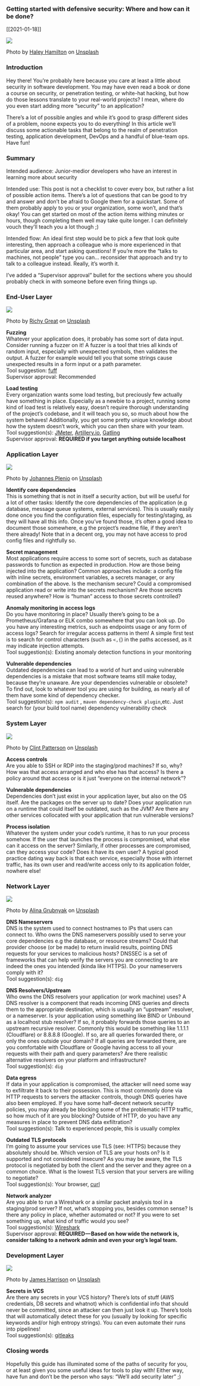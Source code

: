 ### Getting started with defensive security: Where and how can it be done?

[[2021-01-18]]

![](https://cdn-images-1.medium.com/max/800/0*nfF-HHwOaDlpW8QU)

Photo by [Haley Hamilton](https://unsplash.com/@haleywayphotography?utm_source=medium&utm_medium=referral) on [Unsplash](https://unsplash.com?utm_source=medium&utm_medium=referral)

### Introduction

Hey there! You’re probably here because you care at least a little about security in software development. You may have even read a book or done a course on security, or penetration testing, or white-hat hacking, but how do those lessons translate to your real-world projects? I mean, where do you even start adding more “security” to an application?

There’s a lot of possible angles and while it’s good to grasp different sides of a problem, noone expects you to do everything! In this article we’ll discuss some actionable tasks that belong to the realm of penetration testing, application development, DevOps and a handful of blue-team ops. Have fun!

### Summary

Intended audience: Junior-medior developers who have an interest in learning more about security

Intended use: This post is not a checklist to cover every box, but rather a list of possible action items. There’s a lot of questions that can be good to try and answer and don’t be afraid to Google them for a quickstart. Some of them probably apply to you or your organization, some won’t, and that’s okay! You can get started on most of the action items withing minutes or hours, though completing them well may take quite longer. I can definitely vouch they’ll teach you a lot though ;)

Intended flow: An ideal first step would be to pick a few that look quite interesting, then approach a colleague who is more experienced in that particular area, and start asking questions! If you’re more the “talks to machines, not people” type you can… reconsider that approach and try to talk to a colleague instead. Really, it’s worth it.

I’ve added a “Supervisor approval” bullet for the sections where you should probably check in with someone before even firing things up.

### End-User Layer

![](https://cdn-images-1.medium.com/max/800/0*4SnMKM-FbEQw1Ll3)

Photo by [Richy Great](https://unsplash.com/@richygreat?utm_source=medium&utm_medium=referral) on [Unsplash](https://unsplash.com?utm_source=medium&utm_medium=referral)

**Fuzzing**  
Whatever your application does, it probably has some sort of data input. Consider running a fuzzer on it! A fuzzer is a tool that tries all kinds of random input, especially with unexpected symbols, then validates the output. A fuzzer for example would tell you that some strings cause unexpected results in a form input or a path parameter.  
Tool suggestion: [fuff](https://github.com/ffuf/ffuf)  
Supervisor approval: Recommended

**Load testing**  
Every organization wants some load testing, but preciously few actually have something in place. Especially as a newbie to a project, running some kind of load test is relatively easy, doesn’t require thorough understanding of the project’s codebase, and it will teach you so, so much about how the system behaves! Additionally, you get some pretty unique knowledge about how the system doesn’t work, which you can then share with your team.  
Tool suggestion(s): [JMeter](https://github.com/apache/jmeter), [Artillery.io](https://artillery.io/), [Gatling](https://gatling.io/)  
Supervisor approval: **REQUIRED if you target anything outside localhost**

### Application Layer

![](https://cdn-images-1.medium.com/max/800/0*O4smfR_0aIq5UTY8)

Photo by [Johannes Plenio](https://unsplash.com/@jplenio?utm_source=medium&utm_medium=referral) on [Unsplash](https://unsplash.com?utm_source=medium&utm_medium=referral)

**Identify core dependencies**  
This is something that is not in itself a security action, but will be useful for a lot of other tasks: Identify the core dependencies of the application (e.g database, message queue systems, external services). This is usually easily done once you find the configuration files, especially for testing/staging, as they will have all this info. Once you’ve found those, it’s often a good idea to document those somewhere, e.g the project’s readme file, if they aren’t there already! Note that in a decent org, you may not have access to prod config files and rightfully so.

**Secret management**  
Most applications require access to some sort of secrets, such as database passwords to function as expected in production. How are those being injected into the application? Common approaches include: a config file with inline secrets, environment variables, a secrets manager, or any combination of the above. Is the mechanism secure? Could a compromised application read or write into the secrets mechanism? Are those secrets reused anywhere? How is “human” access to those secrets controlled?

**Anomaly monitoring in access logs**  
Do you have monitoring in place? Usually there’s going to be a Prometheus/Grafana or ELK combo somewhere that you can look up. Do you have any interesting metrics, such as endpoints usage or any form of access logs? Search for irregular access patterns in them! A simple first test is to search for control characters (such as `<,{`) in the paths accessed, as it may indicate injection attempts.  
Tool suggestion(s): Existing anomaly detection functions in your monitoring

**Vulnerable dependencies**  
Outdated dependencies can lead to a world of hurt and using vulnerable dependencies is a mistake that most software teams still make today, because they’re unaware. Are your dependencies vulnerable or obsolete? To find out, look to whatever tool you are using for building, as nearly all of them have some kind of dependency checker.  
Tool suggestion(s): `npm audit` , `maven dependency-check plugin`,etc. Just search for (your build tool name) dependency vulnerability check

### System Layer

![](https://cdn-images-1.medium.com/max/800/0*G9Rq3L2Bcvco_ELN)

Photo by [Clint Patterson](https://unsplash.com/@cbpsc1?utm_source=medium&utm_medium=referral) on [Unsplash](https://unsplash.com?utm_source=medium&utm_medium=referral)

**Access controls**  
Are you able to SSH or RDP into the staging/prod machines? If so, why? How was that access arranged and who else has that access? Is there a policy around that access or is it just “everyone on the internal network”?

**Vulnerable dependencies**  
Dependencies don’t just exist in your application layer, but also on the OS itself. Are the packages on the server up to date? Does your application run on a runtime that could itself be outdated, such as the JVM? Are there any other services collocated with your application that run vulnerable versions?

**Process isolation**  
Whatever the system under your code’s runtime, it has to run your process somehow. If the user that launches the process is compromised, what else can it access on the server? Similarly, if other processes are compromised, can they access your code? Does it have its own user? A typical good practice dating way back is that each service, especially those with internet traffic, has its own user and read/write access only to its application folder, nowhere else!

### Network Layer

![](https://cdn-images-1.medium.com/max/800/0*bXfjYN5JztaZomIP)

Photo by [Alina Grubnyak](https://unsplash.com/@alinnnaaaa?utm_source=medium&utm_medium=referral) on [Unsplash](https://unsplash.com?utm_source=medium&utm_medium=referral)

**DNS Nameservers**  
DNS is the system used to connect hostnames to IPs that users can connect to. Who owns the DNS nameservers possibly used to serve your core dependencies e.g the database, or resource streams? Could that provider choose (or be made) to return invalid results, pointing DNS requests for your services to malicious hosts? DNSSEC is a set of frameworks that can help verify the servers you are connecting to are indeed the ones you intended (kinda like HTTPS). Do your nameservers comply with it?   
Tool suggestion(s): `dig`

**DNS Resolvers/Upstream**  
Who owns the DNS resolvers your application (or work machine) uses? A DNS resolver is a component that reads incoming DNS queries and directs them to the appropriate destination, which is usually an “upstream” resolver, or a nameserver. Is your application using something like BIND or Unbound as a localhost stub resolver? If so, it probably forwards those queries to an upstream recursive resolver. Commonly this would be something like 1.1.1.1 (Cloudflare) or 8.8.8.8 (Google). If so, are all queries forwarded there, or only the ones outside your domain? If all queries are forwarded there, are you comfortable with Cloudflare or Google having access to all your requests with their path and query parameters? Are there realistic alternative resolvers on your platform and infrastructure?  
Tool suggestion(s): `dig`

**Data egress**  
If data in your application is compromised, the attacker will need some way to exfiltrate it back to their possession. This is most commonly done via HTTP requests to servers the attacker controls, though DNS queries have also been employed. If you have some half-decent network security policies, you may already be blocking some of the problematic HTTP traffic, so how much of it are you blocking? Outside of HTTP, do you have any measures in place to prevent DNS data exfiltration?  
Tool suggestion(s): Talk to experienced people, this is usually complex

**Outdated TLS protocols**  
I’m going to assume your services use TLS (see: HTTPS) because they absolutely should be. Which version of TLS are your hosts on? Is it supported and not considered insecure? As you may be aware, the TLS protocol is negotiated by both the client and the server and they agree on a common choice. What is the lowest TLS version that your servers are willing to negotiate?  
Tool suggestion(s): Your browser, [curl](https://github.com/curl/curl)

**Network analyzer**  
Are you able to run a Wireshark or a similar packet analysis tool in a staging/prod server? If not, what’s stopping you, besides common sense? Is there any policy in place, whether automated or not? If you were to set something up, what kind of traffic would you see?  
Tool suggestion(s): [Wireshark](https://gitlab.com/wireshark/wireshark)  
Supervisor approval: **REQUIRED — Based on how wide the network is, consider talking to a network admin and even your org’s legal team.**

### Development Layer

![](https://cdn-images-1.medium.com/max/800/0*4lw84HE8vWiqKvT8)

Photo by [James Harrison](https://unsplash.com/@jstrippa?utm_source=medium&utm_medium=referral) on [Unsplash](https://unsplash.com?utm_source=medium&utm_medium=referral)

**Secrets in VCS**  
Are there any secrets in your VCS history? There’s lots of stuff (AWS credentials, DB secrets and whatnot) which is confidential info that should never be committed, since an attacker can then just look it up. There’s tools that will automatically detect these for you (usually by looking for specific keywords and/or high entropy strings). You can even automate their runs into pipelines!  
Tool suggestion(s): [gitleaks](https://github.com/zricethezav/gitleaks)

### Closing words

Hopefully this guide has illuminated some of the paths of security for you, or at least given you some useful ideas for tools to play with! Either way, have fun and don’t be the person who says: “We’ll add security later” ;)